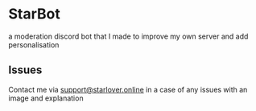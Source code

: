 # StarBot
a moderation discord bot that I made to improve my own server and add personalisation

## Issues
Contact me via <a href="mailto:support@starlover.online">support@starlover.online</a> in a case of any issues with an image and explanation
